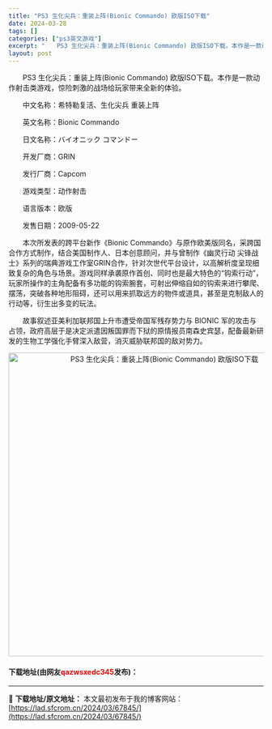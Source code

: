 ```yaml
---
title: "PS3 生化尖兵：重装上阵(Bionic Commando) 欧版ISO下载"
date: 2024-03-28
tags: []
categories: ["ps3英文游戏"]
excerpt: "　　PS3 生化尖兵：重装上阵(Bionic Commando) 欧版ISO下载。本作是一款动作射击类游戏，惊险刺激的战场给玩家带来全新的体验。 　　中文名称：希特勒复活、生化尖兵 重装上阵 　　英文名称：Bionic Commando 　　日文名称：バイオニック コマンドー 　　开发厂商：GRIN&hellip;"
layout: post
---
```


 <p>　　PS3 生化尖兵：重装上阵(Bionic Commando) 欧版ISO下载。本作是一款动作射击类游戏，惊险刺激的战场给玩家带来全新的体验。</p> <p>　　中文名称：希特勒复活、生化尖兵 重装上阵</p> <p>　　英文名称：Bionic Commando</p> <p>　　日文名称：バイオニック コマンドー</p> <p>　　开发厂商：GRIN</p> <p>　　发行厂商：Capcom</p> <p>　　游戏类型：动作射击</p> <p>　　语言版本：欧版</p> <p>　　发售日期：2009-05-22</p> <p>　　本次所发表的跨平台新作《Bionic Commando》与原作欧美版同名，采跨国合作方式制作，结合美国制作人、日本创意顾问，并与曾制作《幽灵行动 尖锋战士》系列的瑞典游戏工作室GRIN合作，针对次世代平台设计，以高解析度呈现细致复杂的角色与场景。游戏同样承袭原作首创、同时也是最大特色的&ldquo;钩索行动&rdquo;，玩家所操作的主角配备有多功能的钩索腕套，可射出伸缩自如的钩索来进行攀爬、摆荡，突破各种地形阻碍，还可以用来抓取远方的物件或道具，甚至是克制敌人的行动等，衍生出多变的玩法。</p> <p>　　故事叙述亚美利加联邦国上升市遭受帝国军残存势力与 BIONIC 军的攻击与占领，政府高层于是决定派遣因叛国罪而下狱的原情报员南森史宾瑟，配备最新研发的生物工学强化手臂深入敌营，消灭威胁联邦国的敌对势力。</p> <p align="center"><img align="" border="0" src="https://lad.sfcrom.cn/wp-content/uploads/2024/03/20240328_66051d9c876e8.jpg" width="600" alt="PS3 生化尖兵：重装上阵(Bionic Commando) 欧版ISO下载" /></p> <p><h4>下载地址(由网友<font color="red">qazwsxedc345</font>发布)：</h4></p> 

---
📖 **下载地址/原文地址：** 本文最初发布于我的博客网站：[https://lad.sfcrom.cn/2024/03/67845/](https://lad.sfcrom.cn/2024/03/67845/)
